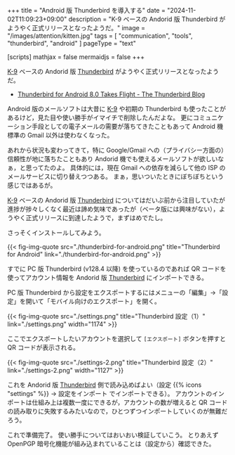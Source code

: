 +++
title = "Android 版 Thunderbird を導入する"
date =  "2024-11-02T11:09:23+09:00"
description = "K-9 ベースの Andorid 版 Thunderbird がようやく正式リリースとなったようだ。"
image = "/images/attention/kitten.jpg"
tags = [ "communication", "tools", "thunderbird", "android" ]
pageType = "text"

[scripts]
  mathjax = false
  mermaidjs = false
+++

[K-9] ベースの Andorid 版 [Thunderbird] がようやく正式リリースとなったようだ。

- [Thunderbird for Android 8.0 Takes Flight - The Thunderbird Blog](https://blog.thunderbird.net/2024/10/thunderbird-for-android-8-0-takes-flight/)

Android 版のメールソフトは大昔に [K-9] や初期の Thunderbird も使ったことがあるけど，見た目や使い勝手がイマイチで削除したんだよな。
更にコミュニケーション手段としての電子メールの需要が落ちてきたこともあって Android 機標準の Gmail 以外は使わなくなった。

あれから状況も変わってきて，特に Google/Gmail への（プライバシー方面の）信頼性が地に落ちたこともあり Andorid 機でも使えるメールソフトが欲しいなぁ，と思ってたのよ。
具体的には，現在 Gmail への依存を減らして他の ISP のメールサービスに切り替えつつある。
まぁ，思いついたときにぼちぼちという感じではあるが。

[K-9] ベースの Andorid 版 [Thunderbird] についてはだいぶ前から注目していたが進捗が捗々しくなく最近は諦め気味であったが（ベータ版には興味がない），ようやく正式リリースに到達したようで，まずはめでたし。

さっそくインストールしてみよう。

{{< fig-img-quote src="./thunderbird-for-android.png" title="Thunderbird for Android" link="./thunderbird-for-android.png" >}}

すでに PC 版 Thunderbird (v128.4 以降) を使っているのであれば QR コードを使ってアカウント情報を Andorid 版 [Thunderbird] にインポートできる。

PC 版 Thunderbird から設定をエクスポートするにはメニューの「編集」→「設定」を開いて「モバイル向けのエクスポート」を開く。

{{< fig-img-quote src="./settings.png" title="Thunderbird 設定（1）" link="./settings.png" width="1174" >}}

ここでエクスポートしたいアカウントを選択して `[エクスポート]` ボタンを押すと QR コードが表示される。

{{< fig-img-quote src="./settings-2.png" title="Thunderbird 設定（2）" link="./settings-2.png" width="1127" >}}

これを Andorid 版 [Thunderbird] 側で読み込めばよい（設定 {{% icons "settings" %}} → 設定をインポート でインポートできる）。
アカウントのインポートは仕組み上は複数一度にできるが，アカウントの数が増えると QR コードの読み取りに失敗するみたいなので，ひとつずつインポートしていくのが無難だろう。

これで準備完了。
使い勝手についてはおいおい検証していこう。
とりあえず OpenPGP 暗号化機能が組み込まれていることは（設定から）確認できた。

[K-9]: https://play.google.com/store/apps/details?id=com.fsck.k9 "K-9 Mail - Google Play"
[Thunderbird]: https://play.google.com/store/apps/details?id=net.thunderbird.android "Thunderbird: Free Your Inbox - Google Play"
